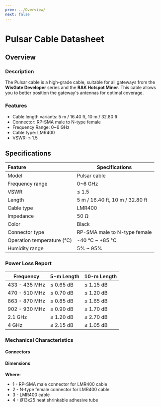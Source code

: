 ```yaml
---
prev: ../Overview/
next: false
---
```


# Pulsar Cable Datasheet

## Overview

### Description

The Pulsar cable is a high-grade cable, suitable for all gateways from the **WisGate Developer** series and the **RAK Hotspot Miner**. This cable allows you to better position the gateway's antennas for optimal coverage.

###  Features

-   Cable length variants: 5&nbsp;m / 16.40&nbsp;ft, 10&nbsp;m / 32.80&nbsp;ft
-   Connector: RP-SMA male to N-type female
-   Frequency Range: 0~6&nbsp;GHz
-   Cable type: LMR400
-   VSWR: ≤ 1.5


## Specifications 

| Feature                    | Specifications                                      |
| :------------------------- | --------------------------------------------------- |
| Model                      | Pulsar cable                                        |
| Frequency range            | 0~6&nbsp;GHz                                        |
| VSWR                       | ≤ 1.5                                               |
| Length                     | 5&nbsp;m / 16.40&nbsp;ft, 10&nbsp;m / 32.80&nbsp;ft |
| Cable type                 | LMR400                                              |
| Impedance                  | 50&nbsp;Ω                                           |
| Color                      | Black                                               |
| Connector type             | RP-SMA male to N-type female                        |
| Operation temperature (°C) | -40&nbsp;°C ~ +85&nbsp;°C                           |
| Humidity range             | 5% ~ 95%                                            |

### Power Loss Report

| Frequency          | 5-m Length     | 10-m Length    |
| ------------------ | -------------- | -------------- |
| 433 - 435&nbsp;MHz | ≤ 0.65&nbsp;dB | ≤ 1.15&nbsp;dB |
| 470 - 510&nbsp;MHz | ≤ 0.70&nbsp;dB | ≤ 1.20&nbsp;dB |
| 863 - 870&nbsp;MHz | ≤ 0.85&nbsp;dB | ≤ 1.65&nbsp;dB |
| 902 - 930&nbsp;MHz | ≤ 0.90&nbsp;dB | ≤ 1.70&nbsp;dB |
| 2.1&nbsp;GHz       | ≤ 1.20&nbsp;dB | ≤ 2.70&nbsp;dB |
| 4&nbsp;GHz         | ≤ 2.15&nbsp;dB | ≤ 1.05&nbsp;dB |


### Mechanical Characteristics

#### Connectors

<rk-img
  src="/assets/images/accessories/rak9733/datasheet/connectors.png"
  width="45%"
  caption="Connector Types"
/>

#### Dimensions

<rk-img
  src="/assets/images/accessories/rak9733/datasheet/dimension.png"
  width="85%"
  caption="Pulsar Cable Dimensions"
/>

<b>Where:</b>

- 1 - RP-SMA male connector for LMR400 cable
- 2 - N-type female connector for LMR400 cable
- 3 - LMR400 cable
- 4 - Ø13x25 heat shrinkable adhesive tube
